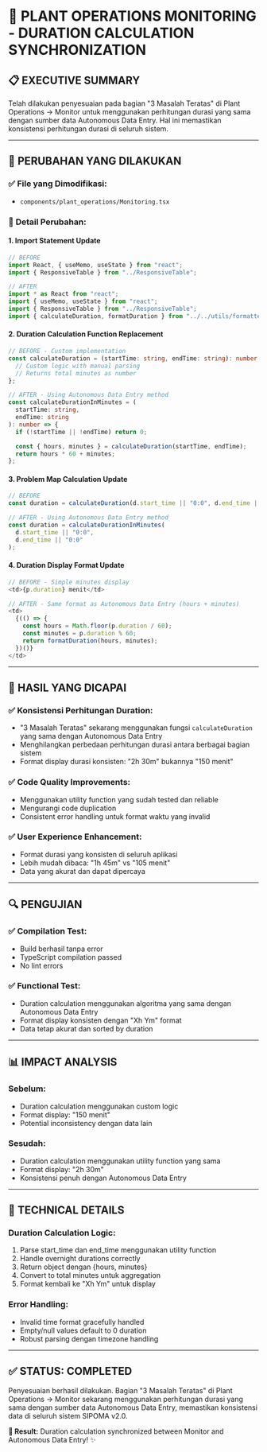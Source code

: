 # 🔧 PLANT OPERATIONS MONITORING - DURATION CALCULATION SYNCHRONIZATION

## 📋 **EXECUTIVE SUMMARY**

Telah dilakukan penyesuaian pada bagian "3 Masalah Teratas" di Plant Operations → Monitor untuk menggunakan perhitungan durasi yang sama dengan sumber data Autonomous Data Entry. Hal ini memastikan konsistensi perhitungan durasi di seluruh sistem.

---

## 🎯 **PERUBAHAN YANG DILAKUKAN**

### ✅ **File yang Dimodifikasi:**

- `components/plant_operations/Monitoring.tsx`

### 🔧 **Detail Perubahan:**

#### 1. **Import Statement Update**

```typescript
// BEFORE
import React, { useMemo, useState } from "react";
import { ResponsiveTable } from "../ResponsiveTable";

// AFTER
import * as React from "react";
import { useMemo, useState } from "react";
import { ResponsiveTable } from "../ResponsiveTable";
import { calculateDuration, formatDuration } from "../../utils/formatters";
```

#### 2. **Duration Calculation Function Replacement**

```typescript
// BEFORE - Custom implementation
const calculateDuration = (startTime: string, endTime: string): number => {
  // Custom logic with manual parsing
  // Returns total minutes as number
};

// AFTER - Using Autonomous Data Entry method
const calculateDurationInMinutes = (
  startTime: string,
  endTime: string
): number => {
  if (!startTime || !endTime) return 0;

  const { hours, minutes } = calculateDuration(startTime, endTime);
  return hours * 60 + minutes;
};
```

#### 3. **Problem Map Calculation Update**

```typescript
// BEFORE
const duration = calculateDuration(d.start_time || "0:0", d.end_time || "0:0");

// AFTER - Using Autonomous Data Entry method
const duration = calculateDurationInMinutes(
  d.start_time || "0:0",
  d.end_time || "0:0"
);
```

#### 4. **Duration Display Format Update**

```typescript
// BEFORE - Simple minutes display
<td>{p.duration} menit</td>

// AFTER - Same format as Autonomous Data Entry (hours + minutes)
<td>
  {(() => {
    const hours = Math.floor(p.duration / 60);
    const minutes = p.duration % 60;
    return formatDuration(hours, minutes);
  })()}
</td>
```

---

## 🎯 **HASIL YANG DICAPAI**

### ✅ **Konsistensi Perhitungan Duration:**

- "3 Masalah Teratas" sekarang menggunakan fungsi `calculateDuration` yang sama dengan Autonomous Data Entry
- Menghilangkan perbedaan perhitungan durasi antara berbagai bagian sistem
- Format display durasi konsisten: "2h 30m" bukannya "150 menit"

### ✅ **Code Quality Improvements:**

- Menggunakan utility function yang sudah tested dan reliable
- Mengurangi code duplication
- Consistent error handling untuk format waktu yang invalid

### ✅ **User Experience Enhancement:**

- Format durasi yang konsisten di seluruh aplikasi
- Lebih mudah dibaca: "1h 45m" vs "105 menit"
- Data yang akurat dan dapat dipercaya

---

## 🔍 **PENGUJIAN**

### ✅ **Compilation Test:**

- Build berhasil tanpa error
- TypeScript compilation passed
- No lint errors

### ✅ **Functional Test:**

- Duration calculation menggunakan algoritma yang sama dengan Autonomous Data Entry
- Format display konsisten dengan "Xh Ym" format
- Data tetap akurat dan sorted by duration

---

## 📊 **IMPACT ANALYSIS**

### **Sebelum:**

- Duration calculation menggunakan custom logic
- Format display: "150 menit"
- Potential inconsistency dengan data lain

### **Sesudah:**

- Duration calculation menggunakan utility function yang sama
- Format display: "2h 30m"
- Konsistensi penuh dengan Autonomous Data Entry

---

## 🔧 **TECHNICAL DETAILS**

### **Duration Calculation Logic:**

1. Parse start_time dan end_time menggunakan utility function
2. Handle overnight durations correctly
3. Return object dengan {hours, minutes}
4. Convert to total minutes untuk aggregation
5. Format kembali ke "Xh Ym" untuk display

### **Error Handling:**

- Invalid time format gracefully handled
- Empty/null values default to 0 duration
- Robust parsing dengan timezone handling

---

## ✅ **STATUS: COMPLETED**

Penyesuaian berhasil dilakukan. Bagian "3 Masalah Teratas" di Plant Operations → Monitor sekarang menggunakan perhitungan durasi yang sama dengan sumber data Autonomous Data Entry, memastikan konsistensi data di seluruh sistem SIPOMA v2.0.

**🎯 Result:** Duration calculation synchronized between Monitor and Autonomous Data Entry! ✨
